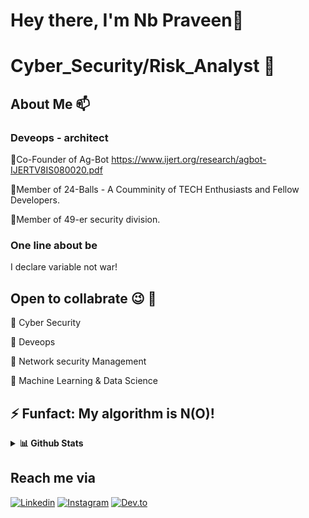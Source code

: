 
# Hey there, I'm Nb Praveen👋


# Cyber_Security/Risk_Analyst  🔭

## About Me 📫
 ### Deveops - architect
 
  🌱Co-Founder of Ag-Bot https://www.ijert.org/research/agbot-IJERTV8IS080020.pdf 
  
  🌱Member of 24-Balls - A Coumminity of TECH Enthusiasts and Fellow Developers.
  
  🌱Member of 49-er security division.
  
 ### One line about be
 I declare variable not war!

## Open to collabrate :wink: 💬
:small_orange_diamond: Cyber Security

:small_orange_diamond: Deveops

:small_orange_diamond: Network security Management

:small_orange_diamond: Machine Learning & Data Science

## ⚡ Funfact: My algorithm is N(O)!

<details>
  <summary><b>📊 Github Stats</b></summary>
  <p align="center"> <img src="https://github-readme-stats.vercel.app/api?username=praveen-nb&count_private=true&show_icons=true&include_all_commits=true" alt="Nb-praveen" | Stats" />
</details>

## Reach me via
[![Linkedin](https://img.shields.io/badge/LinkedIn-blue.svg?style=for-the-badge&logo=linkedin)](www.linkedin.com/in/praveen-balasubramanian96)
[![Instagram](https://img.shields.io/badge/Instagram-gray.svg?style=for-the-badge&logo=instagram)](https://www.instagram.com/praveenofficialy/)
[![Dev.to](https://img.shields.io/badge/Dev.to-black.svg?style=for-the-badge&logo=dev)](https://dev.to/praveennb)   

<!--
**praveen-nb/praveen-nb** is a ✨ _special_ ✨ repository because its `README.md` (this file) appears on your GitHub profile.

Here are some ideas to get you started:

- 🔭 I’m currently working on ...
- 🌱 I’m currently learning ...
- 👯 I’m looking to collaborate on ...
- 🤔 I’m looking for help with ...
- 💬 Ask me about ...
- 📫 How to reach me: ...
- 😄 Pronouns: ...
- ⚡ Fun fact: ...
-->
